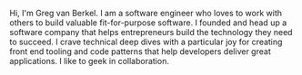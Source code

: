 Hi, I'm Greg van Berkel. I am a software engineer who loves to work with others to build valuable fit-for-purpose software. I founded and head up a software company that helps entrepreneurs build the technology they need to succeed. I crave technical deep dives with a particular joy for creating front end tooling and code patterns that help developers deliver great applications. I like to geek in collaboration.